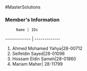 #MasterSolutions
### Member's Information

         Name | IDs
------------- | -------------
1. Ahmed Mohamed Yahya|28-00712
2. Seifeldin Sayed|28-01096
3. Hossam Eldin Sameh|28-01860
4. Mariam Maher| 28-11799